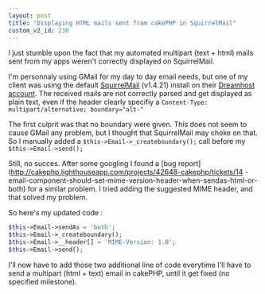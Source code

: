 ```yaml
---
layout: post
title: "Displaying HTML mails sent from cakePHP in SquirrelMail"
custom_v2_id: 230
---
```


I just stumble upon the fact that my automated multipart (text + html) mails
sent from my apps weren't correctly displayed on SquirrelMail.

I'm personnaly using GMail for my day to day email needs, but one of my client
was using the default [SquirrelMail](http://squirrelmail.org/) (v1.4.21)
install on their [Dreamhost account](http://www.dreamhost.com/). The received
mails are not correctly parsed and get displayed as plain text, even if the
header clearly specifiy a `Content-Type: multipart/alternative;
boundary="alt-"`

The first culprit was that no boundary were given. This does not seem to cause
GMail any problem, but I thought that SquirrelMail may choke on that. So I
manually added a `$this->Email->_createboundary();` call before my
`$this->Email->send();`

Still, no succes. After some googling I found a [bug
report](http://cakephp.lighthouseapp.com/projects/42648-cakephp/tickets/14
-email-component-should-set-mime-version-header-when-sendas-html-or-both) for
a similar problem. I tried adding the suggested MIME header, and that solved
my problem.

So here's my updated code :

    
```php
$this->Email->sendAs = 'both';  
$this->Email->_createboundary();  
$this->Email->__header[] = 'MIME-Version: 1.0';  
$this->Email->send();
```

I'll now have to add those two additional line of code everytime I'll have to
send a multipart (html + text) email in cakePHP, until it get fixed (no
specified milestone).

